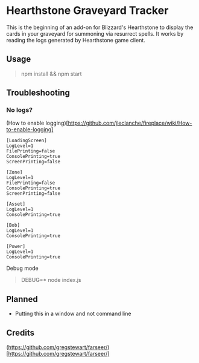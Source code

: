 
# Hearthstone Graveyard Tracker

This is the beginning of an add-on for Blizzard's Hearthstone to display the cards in your graveyard for summoning via resurrect spells. It works by reading the logs generated by Hearthstone game client.

## Usage

> npm install && npm start

## Troubleshooting

### No logs?

(How to enable logging)[https://github.com/jleclanche/fireplace/wiki/How-to-enable-logging]

```
[LoadingScreen]
LogLevel=1
FilePrinting=false
ConsolePrinting=true
ScreenPrinting=false

[Zone]
LogLevel=1
FilePrinting=false
ConsolePrinting=true
ScreenPrinting=false

[Asset]
LogLevel=1
ConsolePrinting=true

[Bob]
LogLevel=1
ConsolePrinting=true

[Power]
LogLevel=1
ConsolePrinting=true
```

Debug mode

> DEBUG=* node index.js

## Planned

* Putting this in a window and not command line

## Credits

 (https://github.com/gregstewart/farseer/)[https://github.com/gregstewart/farseer/]
